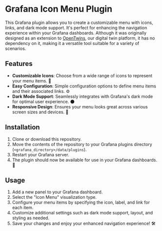 # Grafana Icon Menu Plugin

This Grafana plugin allows you to create a customizable menu with icons, links, and dark mode support. It's perfect for enhancing the navigation experience within your Grafana dashboards. Although it was originally designed as an extension to [OpenTwins](https://github.com/ertis-research/opentwins), our digital twin platform, it has no dependency on it, making it a versatile tool suitable for a variety of scenarios.

## Features

- **Customizable Icons**: Choose from a wide range of icons to represent your menu items. 🎨
- **Easy Configuration**: Simple configuration options to define menu items and their associated links. ⚙️
- **Dark Mode Support**: Seamlessly integrates with Grafana's dark mode for optimal user experience. 🌑
- **Responsive Design**: Ensures your menu looks great across various screen sizes and devices. 📱

## Installation

1. Clone or download this repository.
2. Move the contents of the repository to your Grafana plugins directory (`<grafana_directory>/data/plugins`).
3. Restart your Grafana server.
4. The plugin should now be available for use in your Grafana dashboards. 🚀

## Usage

1. Add a new panel to your Grafana dashboard.
2. Select the "Icon Menu" visualization type.
3. Configure your menu items by specifying the icon, label, and link for each item.
4. Customize additional settings such as dark mode support, layout, and styling as needed.
5. Save your changes and enjoy your enhanced navigation experience! 🛠️
